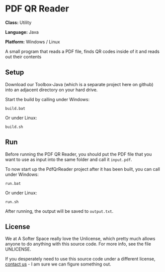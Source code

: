 # PDF QR Reader

**Class:** Utility

**Language:** Java

**Platform:** Windows / Linux

A small program that reads a PDF file, finds QR codes inside of it and reads out their contents

## Setup

Download our Toolbox-Java (which is a separate project here on github) into an adjacent directory on your hard drive.

Start the build by calling under Windows:

```
build.bat
```

Or under Linux:

```
build.sh
```

## Run

Before running the PDF QR Reader, you should put the PDF file that you want to use as input into the same folder and call it `input.pdf`.

To now start up the PdfQrReader project after it has been built, you can call under Windows:

```
run.bat
```

Or under Linux:

```
run.sh
```

After running, the output will be saved to `output.txt`.

## License

We at A Softer Space really love the Unlicense, which pretty much allows anyone to do anything with this source code.
For more info, see the file UNLICENSE.

If you desperately need to use this source code under a different license, [contact us](mailto:moya@asofterspace.com) - I am sure we can figure something out.

